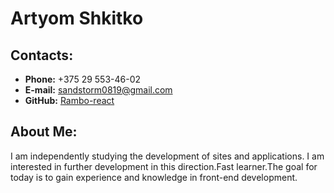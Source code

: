 # Artyom Shkitko

## Contacts:
- **Phone:** +375 29 553-46-02 
- **E-mail:** sandstorm0819@gmail.com
- **GitHub:** [Rambo-react](https://github.com/Rambo-react)

## About Me:
I am independently studying the development of sites and
applications. I am interested in further development in this
direction.Fast learner.The goal for today is to gain experience and knowledge in front-end development.